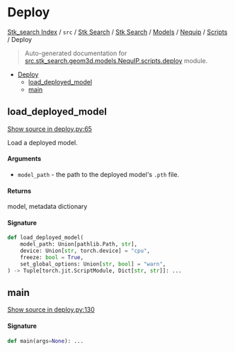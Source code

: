 # Deploy

[Stk_search Index](../../../../../../README.md#stk_search-index) / `src` / [Stk Search](../../../../index.md#stk-search) / [Stk Search](../../../../index.md#stk-search) / [Models](../../index.md#models) / [Nequip](../index.md#nequip) / [Scripts](./index.md#scripts) / Deploy

> Auto-generated documentation for [src.stk_search.geom3d.models.NequIP.scripts.deploy](https://github.com/mohammedazzouzi15/STK_search/blob/main/src/stk_search/geom3d/models/NequIP/scripts/deploy.py) module.

- [Deploy](#deploy)
  - [load_deployed_model](#load_deployed_model)
  - [main](#main)

## load_deployed_model

[Show source in deploy.py:65](https://github.com/mohammedazzouzi15/STK_search/blob/main/src/stk_search/geom3d/models/NequIP/scripts/deploy.py#L65)

Load a deployed model.

#### Arguments

- `model_path` - the path to the deployed model's ``.pth`` file.

#### Returns

model, metadata dictionary

#### Signature

```python
def load_deployed_model(
    model_path: Union[pathlib.Path, str],
    device: Union[str, torch.device] = "cpu",
    freeze: bool = True,
    set_global_options: Union[str, bool] = "warn",
) -> Tuple[torch.jit.ScriptModule, Dict[str, str]]: ...
```



## main

[Show source in deploy.py:130](https://github.com/mohammedazzouzi15/STK_search/blob/main/src/stk_search/geom3d/models/NequIP/scripts/deploy.py#L130)

#### Signature

```python
def main(args=None): ...
```